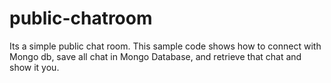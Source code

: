 # public-chatroom
Its a simple public chat room. This sample code shows how to connect with Mongo db, save all chat in Mongo Database, and retrieve that chat and show it you. 
